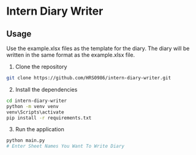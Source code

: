 # Intern Diary Writer

## Usage

Use the example.xlsx files as the template for the diary. The diary will be written in the same format as the example.xlsx file.

1. Clone the repository
```bash
git clone https://github.com/HRS0986/intern-diary-writer.git
```

2. Install the dependencies
```bash
cd intern-diary-writer
python -m venv venv
venv\Scripts\activate
pip install -r requirements.txt
```

3. Run the application
```bash
python main.py
# Enter Sheet Names You Want To Write Diary
```
